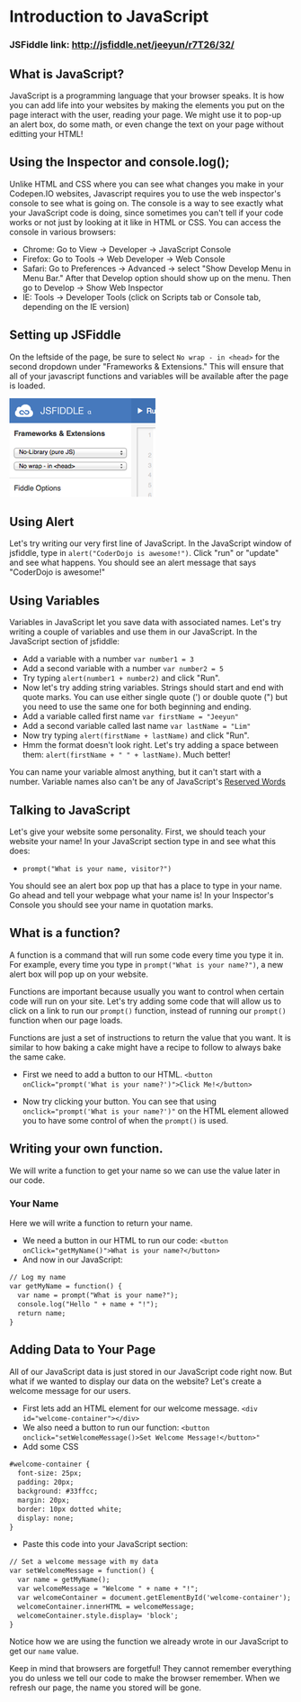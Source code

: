 Introduction to JavaScript
=================
### JSFiddle link: http://jsfiddle.net/jeeyun/r7T26/32/

## What is JavaScript?
JavaScript is a programming language that your browser speaks. It is how you can add life into your websites by making the elements you put on the page interact with the user, reading your page. We might use it to pop-up an alert box, do some math, or even change the text on your page without editting your HTML! 

## Using the Inspector and console.log();
Unlike HTML and CSS where you can see what changes you make in your Codepen.IO websites, Javascript requires you to use the web inspector's console to see what is going on. The console is a way to see exactly what your JavaScript code is doing, since sometimes you can't tell if your code works or not just by looking at it like in HTML or CSS. You can access the console in various browsers:

* Chrome: Go to View -> Developer -> JavaScript Console
* Firefox: Go to Tools -> Web Developer -> Web Console
* Safari: Go to Preferences -> Advanced -> select "Show Develop Menu in Menu Bar." After that Develop option should show up on the menu. Then go to Develop -> Show Web Inspector
* IE: Tools -> Developer Tools (click on Scripts tab or Console tab, depending on the IE version)

## Setting up JSFiddle
On the leftside of the page, be sure to select ``No wrap - in <head>`` for the second dropdown under "Frameworks & Extensions." This will ensure that all of your javascript functions and variables will be available after the page is loaded.

![JavaScript setting](../screenshots/js-option.png)

## Using Alert
Let's try writing our very first line of JavaScript. In the JavaScript window of jsfiddle, type in ``alert("CoderDojo is awesome!")``. Click "run" or "update" and see what happens. You should see an alert message that says "CoderDojo is awesome!"

## Using Variables
Variables in JavaScript let you save data with associated names. Let's try writing a couple of variables and use them in our JavaScript. In the JavaScript section of jsfiddle:

* Add a variable with a number ``var number1 = 3``
* Add a second variable with a number ``var number2 = 5``
* Try typing ``alert(number1 + number2)`` and click "Run". 
* Now let's try adding string variables. Strings should start and end with quote marks. You can use either single quote (') or double quote (") but you need to use the same one for both beginning and ending.
* Add a variable called first name ``var firstName = "Jeeyun"``
* Add a second variable called last name ``var lastName = "Lim"``
* Now try typing ``alert(firstName + lastName)`` and click "Run". 
* Hmm the format doesn't look right. Let's try adding a space between them: ``alert(firstName + " " + lastName)``. Much better!

You can name your variable almost anything, but it can't start with a number. Variable names also can't be any of JavaScript's [Reserved Words](http://msdn.microsoft.com/en-us/library/0779sbks.aspx)

## Talking to JavaScript
Let's give your website some personality.
First, we should teach your website your name! In your JavaScript section type in and see what this does:

* ``prompt("What is your name, visitor?")``

You should see an alert box pop up that has a place to type in your name. Go ahead and tell your webpage what your name is! In your Inspector's Console you should see your name in quotation marks.

## What is a function?
A function is a command that will run some code every time you type it in. For example, every time you type in ``prompt("What is your name?")``, a new alert box will pop up on your website. 

Functions are important because usually you want to control when certain code will run on your site. Let's try adding some code that will allow us to click on a link to run our ``prompt()`` function, instead of running our ``prompt()`` function when our page loads.

Functions are just a set of instructions to return the value that you want. It is similar to how baking a cake might have a recipe to follow to always bake the same cake.

* First we need to add a button to our HTML. ``<button onClick="prompt('What is your name?')">Click Me!</button>``

* Now try clicking your button. You can see that using ``onclick="prompt('What is your name?')"`` on the HTML element allowed you to have some control of when the ``prompt()`` is used.


## Writing your own function.
We will write a function to get your name so we can use the value later in our code.

### Your Name
Here we will write a function to return your name.
* We need a button in our HTML to run our code: ``<button onClick="getMyName()">What is your name?</button>``
* And now in our JavaScript:

```
// Log my name
var getMyName = function() {
  var name = prompt("What is your name?");
  console.log("Hello " + name + "!");
  return name;
}
```

## Adding Data to Your Page
All of our JavaScript data is just stored in our JavaScript code right now. But what if we wanted to display our data on the website? Let's create a welcome message for our users.

* First lets add an HTML element for our welcome message. ``<div id="welcome-container"></div>``
* We also need a button to run our function: ``<button onclick="setWelcomeMessage()>Set Welcome Message!</button>"``
* Add some CSS

```
#welcome-container {
  font-size: 25px;
  padding: 20px;
  background: #33ffcc;
  margin: 20px;
  border: 10px dotted white;  
  display: none;
}
```
* Paste this code into your JavaScript section:

```
// Set a welcome message with my data
var setWelcomeMessage = function() {
  var name = getMyName();
  var welcomeMessage = "Welcome " + name + "!";
  var welcomeContainer = document.getElementById('welcome-container');
  welcomeContainer.innerHTML = welcomeMessage;
  welcomeContainer.style.display= 'block';
}
```
Notice how we are using the function we already wrote in our JavaScript to get our ``name`` value.

Keep in mind that browsers are forgetful! They cannot remember everything you do unless we tell our code to make the browser remember. When we refresh our page, the name you stored will be gone.

